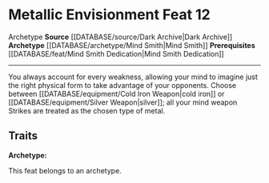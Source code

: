 ﻿---
actions: null
cost: null
element: null
feat: Metallic Envisionment
frequency: null
heighten_level: null
id: '3871'
level: '12'
name: Metallic Envisionment
prerequisite: '[[DATABASE/feat/Mind Smith Dedication|Mind Smith Dedication]]'
rarity: Common
requirement: null
rus_type_level: null
school: null
source: '[[DATABASE/source/Dark Archive|Dark Archive]]'
subcategory: null
trait:
- '[[DATABASE/trait/Archetype|Archetype]]'
trigger: null
type: Feat

---
# Metallic Envisionment <span class="item-type">Feat 12</span>

<span class="item-trait">Archetype</span>
**Source** [[DATABASE/source/Dark Archive|Dark Archive]]
**Archetype** [[DATABASE/archetype/Mind Smith|Mind Smith]]
**Prerequisites** [[DATABASE/feat/Mind Smith Dedication|Mind Smith Dedication]]

---
You always account for every weakness, allowing your mind to imagine just the right physical form to take advantage of your opponents. Choose between [[DATABASE/equipment/Cold Iron Weapon|cold iron]] or [[DATABASE/equipment/Silver Weapon|silver]]; all your mind weapon Strikes are treated as the chosen type of metal.

## Traits

**Archetype:**

This feat belongs to an archetype.
